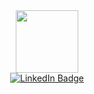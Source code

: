 <div id="header" align="center">
  <img src="https://media.giphy.com/media/gjrYDwbjnK8x36xZIO/giphy.gif" width="100" />
</div>
<div id="badges" align="center">
  <a href="https://www.facebook.com/xkito.xkito.7">
    <img src="https://img.shields.io/badge/Facebook-blue?style=for-the-badge&logo=facebook&logoColor=white" alt="LinkedIn Badge"/>
  </a>
</div>
